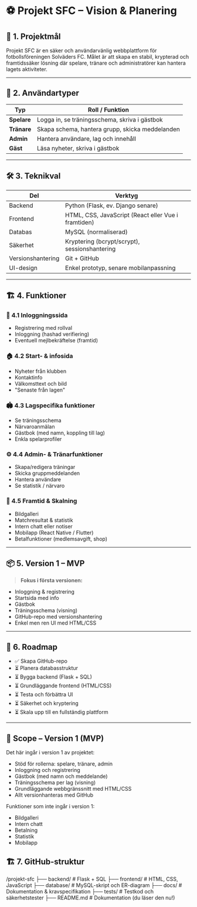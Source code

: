 # ⚽ Projekt SFC – Vision & Planering

## 🎯 1. Projektmål
Projekt SFC är en säker och användarvänlig webbplattform för fotbollsföreningen Solväders FC. Målet är att skapa en stabil, krypterad och framtidssäker lösning där spelare, tränare och administratörer kan hantera lagets aktiviteter.

---

## 👥 2. Användartyper
| Typ        | Roll / Funktion |
|------------|----------------|
| **Spelare** | Logga in, se träningsschema, skriva i gästbok |
| **Tränare** | Skapa schema, hantera grupp, skicka meddelanden |
| **Admin**   | Hantera användare, lag och innehåll |
| **Gäst**    | Läsa nyheter, skriva i gästbok |

---

## 🛠 3. Teknikval
| Del       | Verktyg |
|-----------|--------|
| Backend  | Python (Flask, ev. Django senare) |
| Frontend | HTML, CSS, JavaScript (React eller Vue i framtiden) |
| Databas  | MySQL (normaliserad) |
| Säkerhet | Kryptering (bcrypt/scrypt), sessionshantering |
| Versionshantering | Git + GitHub |
| UI-design | Enkel prototyp, senare mobilanpassning |

---

## 🏗 4. Funktioner

### 🔐 4.1 Inloggningssida
- Registrering med rollval
- Inloggning (hashad verifiering)
- Eventuell mejlbekräftelse (framtid)

### 🏠 4.2 Start- & infosida
- Nyheter från klubben
- Kontaktinfo
- Välkomsttext och bild
- "Senaste från lagen"

### 🏟️ 4.3 Lagspecifika funktioner
- Se träningsschema
- Närvaroanmälan
- Gästbok (med namn, koppling till lag)
- Enkla spelarprofiler

### ⚙️ 4.4 Admin- & Tränarfunktioner
- Skapa/redigera träningar
- Skicka gruppmeddelanden
- Hantera användare
- Se statistik / närvaro

### 🚀 4.5 Framtid & Skalning
- Bildgalleri
- Matchresultat & statistik
- Intern chatt eller notiser
- Mobilapp (React Native / Flutter)
- Betalfunktioner (medlemsavgift, shop)

---

## 📦 5. Version 1 – MVP
> **Fokus i första versionen:**
- Inloggning & registrering
- Startsida med info
- Gästbok
- Träningsschema (visning)
- GitHub-repo med versionshantering
- Enkel men ren UI med HTML/CSS

---

## 🚀 6. Roadmap
- ✅ Skapa GitHub-repo
- ⏳ Planera databasstruktur
- ⏳ Bygga backend (Flask + SQL)
- ⏳ Grundläggande frontend (HTML/CSS)
- ⏳ Testa och förbättra UI
- ⏳ Säkerhet och kryptering
- ⏳ Skala upp till en fullständig plattform

---

## 📌 Scope – Version 1 (MVP)
Det här ingår i version 1 av projektet:
- Stöd för rollerna: spelare, tränare, admin
- Inloggning och registrering
- Gästbok (med namn och meddelande)
- Träningsschema per lag (visning)
- Grundläggande webbgränssnitt med HTML/CSS
- Allt versionhanteras med GitHub

Funktioner som inte ingår i version 1:
- Bildgalleri
- Intern chatt
- Betalning
- Statistik
- Mobilapp

## 🏗 7. GitHub-struktur
/projekt-sfc ├── backend/ # Flask + SQL ├── frontend/ # HTML, CSS, JavaScript ├── database/ # MySQL-skript och ER-diagram ├── docs/ # Dokumentation & kravspecifikation ├── tests/ # Testkod och säkerhetstester ├── README.md # Dokumentation (du läser den nu!)


